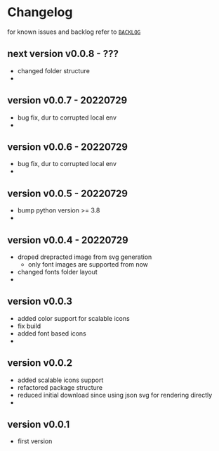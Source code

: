 
# Changelog

for known issues and backlog refer to 
[`BACKLOG`](https://github.com/kr-g/pytkfaicons/blob/main/BACKLOG.md)


## next version v0.0.8 - ???

- changed folder structure
-


## version v0.0.7 - 20220729

- bug fix, dur to corrupted local env
- 


## version v0.0.6 - 20220729

- bug fix, dur to corrupted local env
- 


## version v0.0.5 - 20220729

- bump python version >= 3.8
- 


## version v0.0.4 - 20220729

- droped drepracted image from svg generation
  - only font images are supported from now 
- changed fonts folder layout
- 


## version v0.0.3

- added color support for scalable icons  
- fix build
- added font based icons
- 


## version v0.0.2

- added scalable icons support 
- refactored package structure
- reduced initial download since using json svg for rendering directly
- 


## version v0.0.1

- first version


